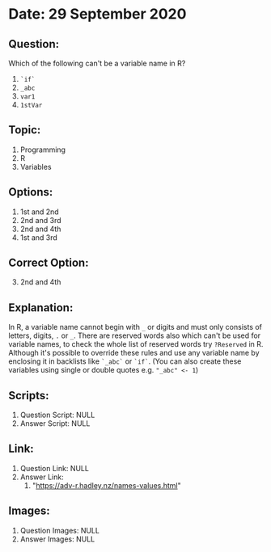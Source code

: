# Date: 29 September 2020

## Question:
Which of the following can't be a variable name in R?

1. `` `if` ``
2. `_abc`
3. `var1`
4. `1stVar`

## Topic:
1. Programming
2. R
3. Variables

## Options:
1. 1st and 2nd
2. 2nd and 3rd
3. 2nd and 4th
4. 1st and 3rd
 
## Correct Option:
3. 2nd and 4th

## Explanation:
In R, a variable name cannot begin with `_` or digits and must only consists of letters, digits, `.` or `_`. There are reserved words also which can't be used for variable names, to check the whole list of reserved words try `?Reserved` in R. Although it's possible to override these rules and use any variable name by enclosing it in backlists like `` `_abc` `` or `` `if` ``. (You can also create these variables using single or double quotes e.g. `"_abc" <- 1`)

## Scripts:
1. Question Script: NULL
2. Answer Script: NULL

## Link:
1. Question Link: NULL
2. Answer Link:
   1. "https://adv-r.hadley.nz/names-values.html" 

## Images:
1. Question Images: NULL
2. Answer Images: NULL
